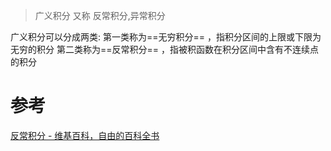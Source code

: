 
> 广义积分 又称 反常积分,异常积分

广义积分可以分成两类:
	第一类称为==无穷积分== ，指积分区间的上限或下限为无穷的积分
	第二类称为==反常积分== ，指被积函数在积分区间中含有不连续点的积分



# 参考
[反常积分 - 维基百科，自由的百科全书](https://zh.wikipedia.org/zh-cn/%E5%8F%8D%E5%B8%B8%E7%A9%8D%E5%88%86)
